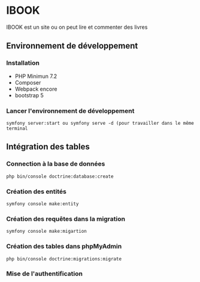 # IBOOK

IBOOK est un site ou on peut lire et commenter des livres

## Environnement de développement

### Installation

* PHP Minimun 7.2
* Composer
* Webpack encore
* bootstrap 5

### Lancer l'environnement de développement


```
symfony server:start ou symfony serve -d (pour travailler dans le même terminal 
```

## Intégration des tables

### Connection à la base de données
```
php bin/console doctrine:database:create
```


### Création des entités

```
symfony console make:entity
```
### Création des requêtes dans la migration
```
symfony console make:migartion
```
### Création des tables dans phpMyAdmin
```
php bin/console doctrine:migrations:migrate
```

### Mise de l'authentification
```
